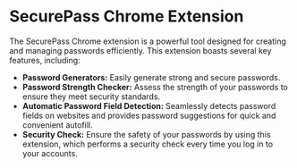 # SecurePass Chrome Extension

The SecurePass Chrome extension is a powerful tool designed for creating and managing passwords efficiently. This extension boasts several key features, including:

- **Password Generators:** Easily generate strong and secure passwords.
- **Password Strength Checker:** Assess the strength of your passwords to ensure they meet security standards.
- **Automatic Password Field Detection:** Seamlessly detects password fields on websites and provides password suggestions for quick and convenient autofill.
- **Security Check:** Ensure the safety of your passwords by using this extension, which performs a security check every time you log in to your accounts.

